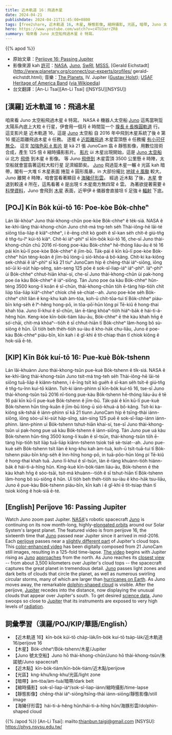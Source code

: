 ```yaml
---
title: 近木軌道 16：飛過木星
date: 2024-04-21
publishdate: 2024-04-21T11:45:00+0800
tags: [free2share, 近木軌道 16, 木星, 靜態影像, 縮時攝影, 光區, 暗帶, Juno 太空船, 近木點, 海豬仔形雲]
hero: https://www.youtube.com/watch?v=c4TU3arrZR8
summary: 咱來看 Juno 太空船飛過木星 ê 特寫。
---
```


{{% apod %}}

- 原始文章：[Perijove 16: Passing Jupiter](https://apod.nasa.gov/apod/ap240421.html)
- 影像來源 kah [許可][License2]：[NASA](https://www.nasa.gov/), [Juno](https://www.nasa.gov/mission_pages/juno/main/index.html), [SwRI](http://www.swri.org/), [MSSS](http://www.msss.com/), [Gerald Eichstadt](http://www.planetary.org/connect/our-experts/profiles/
gerald-eichstdt.html); 音樂：[The Planets](https://en.wikipedia.org/wiki/The_Planets), IV. Jupiter ([Gustav Holst](https://en.wikipedia.org/wiki/Gustav_Holst)); [USAF Heritage of America Band](https://www.music.af.mil/Bands/US-Air-Force-Heritage-of-America-Band/) ([via Wikipedia](https://en.wikipedia.org/wiki/File:Holst_The_Planets_Jupiter.ogg))
- 台文翻譯：[An-Li Tsai][An-Li Tsai] ([NSYSU][NSYSU])

## [漢羅] 近木軌道 16：飛過木星
咱來看 Juno 太空船飛過木星 ê 特寫。
NASA ê 機器人太空船 [Juno][Juno 1] 這馬當咧踅太陽系內底上大粒 ê 行星，伊會用一個月 ê 時間踅一个 [搝長 ê 長株圓軌道][elongated orbits] 行。
這支影片是 近木軌道 16，這是 [Juno][Juno 2] 太空船 自 2016 年中飛到木星系統了後 ê 第 16 擺近距離飛過木星 ê 任務。
逐擺 ê [近距離飛過][perijove] 木星雲頂懸 ê 任務攏 [有小可仔無仝][slightly different part]。
這支 [加強色彩 ê 影片][color-enhanced video] 是 kā 21 張 JunoCam 翕 ê 靜態影像，用數位技術合成，產生 125 倍 ê 縮時攝影影片。
[影片][The video] ùi 木星出現開始，這是 [Juno 太空船 ][Juno 3] ùi 北方 [飛倚][approaches] 到木星 ê 影像。
等 Juno [飛倚到][closest view] 木星雲頂 3500 公里懸 ê 時陣，太空船就會當翕著這粒大粒行星 足濟細節矣。
[Juno][Juno 4] 飛過踅木星一輾 ê 光區 kah 暗帶，閣有一大堆 tī 木星表面 捲踅 ê 圓形風暴，in 大部份攏比 [地球 ê 風颱][hurricanes on Earth] 較大。
Juno 離開 ê 時陣，咱會當看著顯目 ê [海豬仔形雲][dolphin-shaped cloud]。
經過 近木點 了後，[木星][Jupiter 1] 會退到較遠 ê 所在，這馬看著 ê 是出現 tī 木星南方無四常 ê 雲。
為著欲提著需要 ê [科學資料][science data]，Juno 會飛到 [木星][Jupiter 2] 表面，近甲伊 ê 儀器會直接坦 tī 足強 ê [輻射][radiation] 下底。

## [POJ] Kīn Bo̍k kúi-tō 16: Poe-kòe Bo̍k-chheⁿ
Lán lâi-khòaⁿ Juno thài-khong-chûn poe-kòe Bo̍k-chheⁿ ê te̍k-siá.
NASA ê ke-khì-lâng thài-khong-chûn Juno chit-má tng-teh se̍h Thài-iông-hē lāi-té siōng tōa-lia̍p ê kiâⁿ-chheⁿ, i ē-ēng chi̍t kò goe̍h ê sî-kan se̍h chi̍t-ê giú-tn̂g ê tn̂g-tu-îⁿ kúi-tō kiâⁿ.
Chit-ki iáⁿ-phìⁿ sī kīn-bo̍k kúi-tō 16, che-sī Juno thài-khong-chûn chū 2016 nî-tiong poe-kàu Bo̍k-chheⁿ hē-thóng liáu-āu ê tē 16 pái kīn kū-lī poe-kòe Bo̍k-chheⁿ ê jīm-bū.
Ta̍k-pái ê kīn kū-lī poe-kòe Bo̍k-chheⁿ hûn téng-koân ê jīm-bū lóng-ū sió-khóa-á bô-kâng.
Chit-ki ka-kiông sek-chhái ê iáⁿ-phìⁿ sī kā 21 tiuⁿ JunoCam hip ê chēng-thài iáⁿ-siōng, iōng sò͘-ūi ki-su̍t ha̍p-sêng, sán-seng 125 pōe ê sok-sî-liap-iáⁿ iáⁿ-phìⁿ.
Iáⁿ-phìⁿ ùi Bo̍k-chheⁿ chhut-hiān khai-sí, che-sī Juno thài-khong-chûn ùi pak-hong poe óa kàu Bo̍k-chheⁿ ê iáⁿ-siōng.
Tán Juno poe óa kàu Bo̍k-chheⁿ hûn-téng 3500 kong-lí koân ê sî-chūn, thài-khong-chûn to̍h ē-tàng hip-tio̍h chit lia̍p tōa-lia̍p kiâⁿ-chheⁿ chiok chē sè-chiat--ah.
Juno poe-kòe se̍h Bo̍k-chheⁿ chi̍t liàn ê kng-khu kah àm-tòa, koh-ū chi̍t-tōa-tui tī Bo̍k-chheⁿ piáu-bīn kńg-se̍h ê îⁿ-hêng hong-pō, in tōa-pō͘-hūn lóng pí Tē-kiû ê hong-thai khah tōa.
Juno lī-khui ê sî-chūn, lán ē-tàng khòaⁿ-tio̍h hiáⁿ-ba̍k ê hái-ti-á-hêng hûn.
Keng-kòe kīn-bo̍k-tiám liáu-āu, Bo̍k-chheⁿ ē thè kàu khah hn̄g ê só͘-chāi, chit-má khòaⁿ--tio̍h ê sī chhut-hiān tī Bo̍k-chheⁿ lâm-hong bô sù-siông ê hûn.
Ūi tio̍h beh the̍h-tio̍h su-iàu ê kho-ha̍k chu-liāu, Juno ē poe-kàu Bo̍k-chheⁿ piáu-bīn, kīn kah i ê gî-khì ē ti̍t-chiap thán tī chiok kiông ê hok-siā ē-té.

## [KIP] Kīn Bo̍k kuí-tō 16: Pue-kuè Bo̍k-tshenn
Lán lâi-khuànn Juno thài-khong-tsûn pue-kuè Bo̍k-tshenn ê ti̍k-siá.
NASA ê ke-khì-lâng thài-khong-tsûn Juno tsit-má tng-teh se̍h Thài-iông-hē lāi-té siōng tuā-lia̍p ê kiânn-tshenn, i ē-īng tsi̍t kò gue̍h ê sî-kan se̍h tsi̍t-ê giú-tn̂g ê tn̂g-tu-înn kuí-tō kiânn.
Tsit-ki iánn-phìnn sī kīn-bo̍k kuí-tō 16, tse-sī Juno thài-khong-tsûn tsū 2016 nî-tiong pue-kàu Bo̍k-tshenn hē-thóng liáu-āu ê tē 16 pái kīn kū-lī pue-kuè Bo̍k-tshenn ê jīm-bū.
Ta̍k-pái ê kīn kū-lī pue-kuè Bo̍k-tshenn hûn tíng-kuân ê jīm-bū lóng-ū sió-khuá-á bô-kâng.
Tsit-ki ka-kiông sik-tshái ê iánn-phìnn sī kā 21 tiunn JunoCam hip ê tsīng-thài iánn-siōng, iōng sòo-uī ki-su̍t ha̍p-sîng, sán-sing 125 puē ê sok-sî-liap-iánn iánn-phìnn.
Iánn-phìnn uì Bo̍k-tshenn tshut-hiān khai-sí, tse-sī Juno thài-khong-tsûn uì pak-hong pue uá kàu Bo̍k-tshenn ê iánn-siōng.
Tán Juno pue uá kàu Bo̍k-tshenn hûn-tíng 3500 kong-lí kuân ê sî-tsūn, thài-khong-tsûn to̍h ē-tàng hip-tio̍h tsit lia̍p tuā-lia̍p kiânn-tshenn tsiok tsē sè-tsiat--ah.
Juno pue-kuè se̍h Bo̍k-tshenn tsi̍t liàn ê kng-khu kah àm-tuà, koh-ū tsi̍t-tuā-tui tī Bo̍k-tshenn piáu-bīn kńg-se̍h ê înn-hîng hong-pō, in tuā-pōo-hūn lóng pí Tē-kiû ê hong-thai khah tuā.
Juno lī-khui ê sî-tsūn, lán ē-tàng khuànn-tio̍h hiánn-ba̍k ê hái-ti-á-hîng hûn.
King-kuè kīn-bo̍k-tiám liáu-āu, Bo̍k-tshenn ē thè kàu khah hn̄g ê sóo-tsāi, tsit-má khuànn--tio̍h ê sī tshut-hiān tī Bo̍k-tshenn lâm-hong bô sù-siông ê hûn.
Uī tio̍h beh the̍h-tio̍h su-iàu ê kho-ha̍k tsu-liāu, Juno ē pue-kàu Bo̍k-tshenn piáu-bīn, kīn kah i ê gî-khì ē ti̍t-tsiap thán tī tsiok kiông ê hok-siā ē-té.

## [English] Perijove 16: Passing Jupiter
Watch Juno zoom past Jupiter.
[NASA][NASA]'s robotic spacecraft [Juno][Juno 1] is continuing on its now month-long, highly-[elongated orbits][elongated orbits] around our Solar System's largest planet.
The featured video is from perijove 16, the sixteenth time that [Juno][Juno 2] passed near Jupiter since it arrived in mid-2016.
Each [perijove][perijove] passes near a [slightly different part][slightly different part] of Jupiter's cloud tops.
This [color-enhanced video][color-enhanced video] has been digitally composed from 21 JunoCam still images, resulting in a 125-fold time-lapse.
[The video][The video] begins with Jupiter rising as [Juno][Juno 3] [approaches][approaches] from the north.
As Juno reaches its [closest view][closest view] -- from about 3,500 kilometers over Jupiter's cloud tops -- the spacecraft captures the great planet in tremendous detail.
[Juno][Juno 4] passes light zones and dark belts of clouds that circle the planet, as well as numerous swirling circular storms, many of which are larger than [hurricanes on Earth][hurricanes on Earth].
As Juno moves away, the remarkable [dolphin-shaped cloud][dolphin-shaped cloud] is visible.
After the perijove, [Jupiter][Jupiter 1] recedes into the distance, now displaying the unusual clouds that appear over Jupiter's south.
To get desired [science data][science data], Juno swoops so close to [Jupiter][Jupiter 2] that its instruments are exposed to very high levels of [radiation][radiation].

## 詞彙學習（漢羅/POJ/KIP/華語/English）
- 【近木軌道 16】kīn-bo̍k kúi-tō cha̍p-la̍k/īn-bo̍k kuí-tō tsa̍p-la̍k/近木軌道 16/perijove 16
- 【木星】Bo̍k-chheⁿ/Bo̍k-tshenn/木星/Jupiter
- 【Juno 號太空船】Juno hō thài-khong-chûn/Juno hō thài-khong-tsûn/朱諾號/Juno spacecraft
- 【近木點】kīn-bo̍k-tiám/kīn-bo̍k-tiám/近木點/perijove
- 【光區】kng-khu/kng-khu/光區/light zone
- 【暗帶】àm-tòa/àm-tuà/暗帶/dark belt
- 【縮時攝影】sok-sî-liap-iáⁿ/sok-sî-liap-iánn/縮時攝影/time-lapse
- 【靜態影像】chēng-thài iáⁿ-siōng/tsīng-thài iánn-siōng/靜態影像/still image
- 【海豬仔形雲】hái-ti-á-hêng hûn/hái-ti-á-hîng hûn/海豚形雲/dolphin-shaped cloud

{{% /apod %}}
[An-Li Tsai]: mailto:thianbun.taigi@gmail.com
[NSYSU]: https://phys.nsysu.edu.tw/

[copyright]: https://apod.nasa.gov/apod/fap/lib/about_apod.html#srapply
[License3]: https://creativecommons.org/licenses/by/3.0/
[License2]:https://creativecommons.org/licenses/by-nc-nd/2.0/

[NASA]:https://www.nasa.gov/
[Juno 1]:https://science.nasa.gov/mission/juno
[elongated orbits]:https://en.wikipedia.org/wiki/Elliptic_orbit
[Juno 2]:https://www.missionjuno.swri.edu/spacecraft/
[perijove]:https://www.thefreedictionary.com/perijove
[slightly different part]:https://www.jpl.nasa.gov/news/nasa-re-plans-junos-jupiter-mission
[color-enhanced video]:https://www.youtube.com/watch?v=vsGW2JZrMnY
[The video]:https://youtu.be/c4TU3arrZR8
[Juno 3]:https://en.wikipedia.org/wiki/Juno_(spacecraft)
[approaches]:https://apod.nasa.gov/apod/ap170523.html
[closest view]:https://media.giphy.com/media/1050MHNmEr19C0/giphy.gif
[Juno 4]:https://www.missionjuno.swri.edu/
[hurricanes on Earth]:https://apod.nasa.gov/apod/ap171127.html
[dolphin-shaped cloud]:https://apod.nasa.gov/apod/ap190415.html
[Jupiter 1]:https://apod.nasa.gov/apod/ap220830.html
[science data]:https://www.missionjuno.swri.edu/science-findings/
[Jupiter 2]:https://science.nasa.gov/jupiter/
[radiation]:https://www.nasa.gov/missions/analog-field-testing/why-space-radiation-matters/
